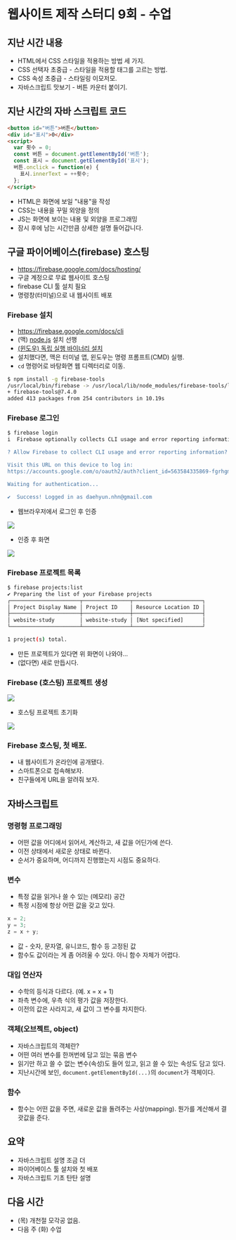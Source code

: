 # 웹사이트 제작 스터디 9회 - 수업

## 지난 시간 내용

* HTML에서 CSS 스타일을 적용하는 방법 세 가지.
* CSS 선택자 초중급 - 스타일을 적용할 태그를 고르는 방법.
* CSS 속성 초중급 - 스타일링 이모저모.
* 자바스크립트 맛보기 - 버튼 카운터 붙이기.

## 지난 시간의 자바 스크립트 코드

``` html
<button id="버튼">버튼</button>
<div id="표시">0</div>
<script>
  var 횟수 = 0;
  const 버튼 = document.getElementById('버튼');
  const 표시 = document.getElementById('표시');
  버튼.onclick = function(e) {
    표시.innerText = ++횟수;
  };
</script>
```

* HTML은 화면에 보일 "내용"을 작성
* CSS는 내용을 꾸밀 외양을 정의
* JS는 화면에 보이는 내용 및 외양을 프로그래밍
* 잠시 후에 남는 시간만큼 상세한 설명 들어갑니다.

## 구글 파이어베이스(firebase) 호스팅

* https://firebase.google.com/docs/hosting/
* 구글 계정으로 무료 웹사이트 호스팅
* firebase CLI 툴 설치 필요
* 명령창(터미널)으로 내 웹사이트 배포

### Firebase 설치

* https://firebase.google.com/docs/cli
* (맥) [node.js](https://nodejs.org/en/) 설치 선행
* [(윈도우) 독립 실행 바이너리 설치](https://github.com/abehaskins/firepit/releases/latest)
* 설치했다면, 맥은 터미널 앱, 윈도우는 명령 프롬프트(CMD) 실행.
* `cd` 명령어로 바탕화면 웹 디렉터리로 이동.

``` bash
$ npm install -g firebase-tools
/usr/local/bin/firebase -> /usr/local/lib/node_modules/firebase-tools/lib/bin/firebase.js
+ firebase-tools@7.4.0
added 413 packages from 254 contributors in 10.19s

```

### Firebase 로그인

``` bash
$ firebase login
i  Firebase optionally collects CLI usage and error reporting information to help improve our products. Data is collected in accordance with Google's privacy policy (https://policies.google.com/privacy) and is not used to identify you.

? Allow Firebase to collect CLI usage and error reporting information? No

Visit this URL on this device to log in:
https://accounts.google.com/o/oauth2/auth?client_id=563584335869-fgrhgmd47bqnekij5i8b5pr03ho849e6.apps.googleusercontent.com&scope=email%20openid%20https%3A%2F%2Fwww.googleapis.com%2Fauth%2Fcloudplatformprojects.readonly%20https%3A%2F%2Fwww.googleapis.com%2Fauth%2Ffirebase%20https%3A%2F%2Fwww.googleapis.com%2Fauth%2Fcloud-platform&response_type=code&state=1017418979&redirect_uri=http%3A%2F%2Flocalhost%3A9005

Waiting for authentication...

✔  Success! Logged in as daehyun.nhn@gmail.com
```

* 웹브라우저에서 로그인 후 인증

![](img/09-01-firebase-login.png)

* 인증 후 화면

![](img/09-02-firebase-login-ok.png)

### Firebase 프로젝트 목록

``` bash
$ firebase projects:list
✔ Preparing the list of your Firebase projects
┌──────────────────────┬───────────────┬──────────────────────┐
│ Project Display Name │ Project ID    │ Resource Location ID │
├──────────────────────┼───────────────┼──────────────────────┤
│ website-study        │ website-study │ [Not specified]      │
└──────────────────────┴───────────────┴──────────────────────┘

1 project(s) total.
```

* 만든 프로젝트가 있다면 위 화면이 나와야...
* (없다면) 새로 만듭시다.

### Firebase (호스팅) 프로젝트 생성

![](img/09-03-firebase-init.png)

* 호스팅 프로젝트 초기화

![](img/09-04-firebase-inited.png)


### Firebase 호스팅, 첫 배포.

* 내 웹사이트가 온라인에 공개됐다.
* 스마트폰으로 접속해보자.
* 친구들에게 URL을 알려줘 보자.

## 자바스크립트

### 명령형 프로그래밍

* 어떤 값을 어디에서 읽어서, 계산하고, 새 값을 어딘가에 쓴다.
* 이전 상태에서 새로운 상태로 바뀐다.
* 순서가 중요하며, 어디까지 진행했는지 시점도 중요하다.

### 변수

* 특정 값을 읽거나 쓸 수 있는 (메모리) 공간
* 특정 시점에 항상 어떤 값을 갖고 있다.

``` javascript
x = 2;
y = 3;
z = x + y;
```

* 값 -  숫자, 문자열, 유니코드, 함수 등 고정된 값
* 함수도 값이라는 게 좀 어려울 수 있다. 아니 함수 자체가 어렵다.

### 대입 연산자

* 수학의 등식과 다르다. (예. x = x + 1)
* 좌측 변수에, 우측 식의 평가 값을 저장한다.
* 이전의 값은 사라지고, 새 값이 그 변수를 차지한다.

### 객체(오브젝트, object)

* 자바스크립트의 객체란?
* 어떤 여러 변수를 한꺼번에 담고 있는 묶음 변수
* 읽기만 하고 쓸 수 없는 변수(속성)도 들어 있고, 읽고 쓸 수 있는 속성도 담고 있다.
* 지난시간에 보인, `document.getElementById(...)`의 `document`가 객체이다.

### 함수

* 함수는 어떤 값을 주면, 새로운 값을 돌려주는 사상(mapping). 뭔가를 계산해서 결괏값을 준다.

## 요약

* 자바스크립트 설명 조금 더
* 파이어베이스 툴 설치와 첫 배포
* 자바스크립트 기초 탄탄 설명

## 다음 시간

* (목) 개천절 모각공 없음.
* 다음 주 (화) 수업
